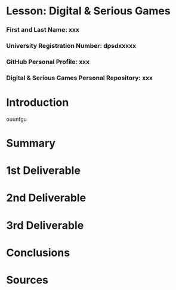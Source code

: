 # Lesson: Digital & Serious Games

### First and Last Name: xxx
### University Registration Number: dpsdxxxxx
### GitHub Personal Profile: xxx
### Digital & Serious Games Personal Repository: xxx

# Introduction
ouunfgu
# Summary


# 1st Deliverable


# 2nd Deliverable


# 3rd Deliverable 


# Conclusions


# Sources
